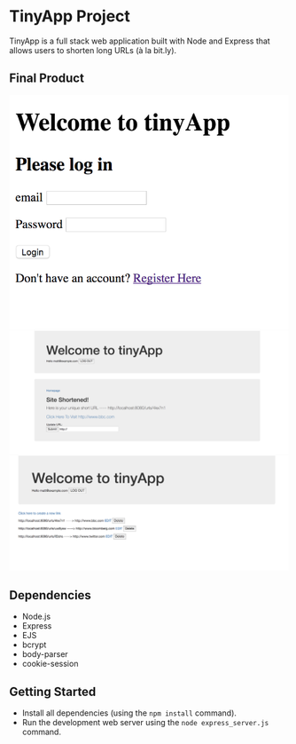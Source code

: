 # TinyApp Project

TinyApp is a full stack web application built with Node and Express that allows users to shorten long URLs (à la bit.ly).

## Final Product

!["Main Login Page"](https://github.com/MattEmond/tinyApp/blob/master/docs/login-page.png?raw=true)
!["urls/ID page. This is post submission of a long URL on the /new page."](https://github.com/MattEmond/tinyApp/blob/master/docs/urls-new-page.png?raw=true)
!["Main urls page. This is post login, and post addition of links."](https://github.com/MattEmond/tinyApp/blob/master/docs/urls-page.png?raw=true)

## Dependencies

- Node.js
- Express
- EJS
- bcrypt
- body-parser
- cookie-session

## Getting Started

- Install all dependencies (using the `npm install` command).
- Run the development web server using the `node express_server.js` command.

